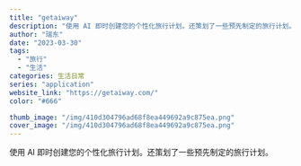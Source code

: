 ```yaml
---
title: "getaiway"
description: "使用 AI 即时创建您的个性化旅行计划。还策划了一些预先制定的旅行计划。"
author: "瑞东"
date: "2023-03-30"
tags:
  - "旅行"
  - "生活"
categories: 生活日常
series: "application"
website_link: "https://getaiway.com/"
color: "#666"

thumb_image: "/img/410d304796ad68f8ea449692a9c875ea.png"
cover_image: "/img/410d304796ad68f8ea449692a9c875ea.png"
---
```


使用 AI 即时创建您的个性化旅行计划。还策划了一些预先制定的旅行计划。